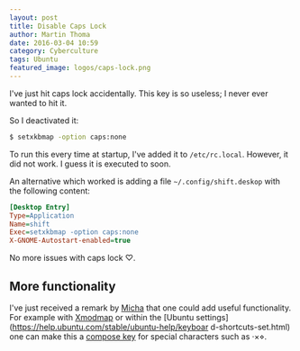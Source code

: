 ```yaml
---
layout: post
title: Disable Caps Lock
author: Martin Thoma
date: 2016-03-04 10:59
category: Cyberculture
tags: Ubuntu
featured_image: logos/caps-lock.png
---
```

I've just hit caps lock accidentally. This key is so useless; I never ever
wanted to hit it.

So I deactivated it:

```bash
$ setxkbmap -option caps:none
```

To run this every time at startup, I've added it to `/etc/rc.local`.
However, it did not work. I guess it is executed to soon.

An alternative which worked is adding a file `~/.config/shift.deskop` with the
following content:

```ini
[Desktop Entry]
Type=Application
Name=shift
Exec=setxkbmap -option caps:none
X-GNOME-Autostart-enabled=true
```


No more issues with caps lock ♡.


## More functionality

I've just received a remark by [Micha](http://plasisent.org/) that one could
add useful functionality. For example with
[Xmodmap](https://github.com/rosetree/tildeslash/blob/master/.Xmodmap) or
within the [Ubuntu settings](https://help.ubuntu.com/stable/ubuntu-help/keyboar
d-shortcuts-set.html) one can make this a [compose
key](https://en.wikipedia.org/wiki/Compose_key) for special characters such as
·×⋄.